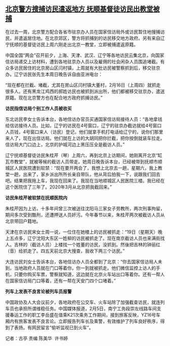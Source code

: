 <!--1676873175000-->
[北京警方搜捕访民遣返地方 抚顺基督徒访民出教堂被捕](https://www.rfa.org/mandarin/yataibaodao/renquanfazhi/gt1-02202023010133.html)
------

<p><span style="font-weight: 400;">在过去一周，北京警方配合各省市驻京办人员在国家信访局外或访民暂住地搜捕访民，并遣返居住地。在北京郊区，警方将抓捕到的访民移交地方政府。另有来自辽宁抚顺的基督徒访民上周六刚走出北京一教堂，立即被捕遣返原籍。</span></p><p><span style="font-weight: 400;">中国全国“两会”召开前夕，上海、天津、武汉、辽宁等各地访民云集北京，向国家信访局递交上访材料，遭到各地驻京办人员以及雇佣的社会闲杂人员围追堵截。有众多访民居住的北京房山区闫村镇，上周就有大批访民被警察抓到后，移交驻京办。辽宁访民张先生本周日晚告诉自由亚洲电台：</span></p><p><span style="font-weight: 400;">“现在都在拦截、堵截，尤其在房山区闫村镇大董村，2月16日（上周四）就抓走很多人。还有黑龙江鸡西的郝姓访民也被抓到派出所，他们都被移交驻京办，遣送原籍。现在北京警方也在配合地方政府抓捕访民。”</span></p><p><b>访民指信访局个别工作人员被收买</b></p><p><span style="font-weight: 400;">东北访民李女士告诉本台，各地信访办官员买通国家信访局接待人员：“各地拿钱给信访接待人员。比如，辽宁的访民在4号窗口，辽宁的驻京办截访就给4号窗口人员钱，4号窗口来人（访民）登记，他们就拿手机打电话给辽宁的，说你们那里来人了，现在出信访局。他们就在上访的大胡同把你拦截，把你按倒就装车拉走。信访局大门口边上，北京的护城河边上黑压压全是截访人员。”</span></p><p><span style="font-weight: 400;">辽宁抚顺基督徒访民朱桂芹（琴）上周六，再到北京上访期间，她刚离开北京“缸瓦市教堂”，就被等候的截访人员带走。她周日晚告诉本台，已经被带到抚顺市顺城区人民医院遭到软禁：</span><span style="font-weight: 400;">“现在要开两会了，我想上北京去一趟，星期六，我上教堂一趟，出来了，家乡派出所所长亲自带队，他从背后拍我一下，说跟我们回去吧。结果把我拖上车，我现在回来了。我现在当地顺城区人民医院三楼。我已经在这个医院住了三年了。2020年3月从北京把我截回来。”</span></p><p><b>访民朱桂芹被软禁在抚顺医院内</b></p><p><span style="font-weight: 400;">朱桂芹因为上访，十多年间曾三次被送往沈阳马三家女子劳教所，两次刑事拘留，期间多次受到酷刑，还遭押送人员奸污。今年春节以来，朱桂芹两次被截访人员从北京带回户籍地。</span></p><p><span style="font-weight: 400;">天津在京访民宋女士周一说，一位住在她楼上的访民被抓走：“19日（星期天）晚上五点多，辽宁沈阳大东区一姓柳的访民被抓走了。现在南京截访人员也来满街找人。吉林的（截访人员）上楼找一个姓董的访民，没抓到。然後把吉林的钟丽红（音）给抓走了。四五天前北京大搜查，我收下两三个访民。”</span></p><p><span style="font-weight: 400;">大连访民刘女士告诉本台，各地信访办人员全都到了北京：“你去国家信访局人未到，当地政府人员就在门口等着你，你一到就被抓走。他们微信监控上访人的手机，只要你购买车票，警察就知道，这边就在北京火车站出口等着你。还有一帮人在国家信访局门口等着，还有一帮在天安门四个口堵着。”</span></p><p><b>列车上发表不良言论被列车员报警</b></p><p><span style="font-weight: 400;">中国政协及人大会议前夕，各地政府在公交车、火车站除了加强截查访民，就连列车员也承担所谓维稳任务。中国媒体报道，2月5日，南宁工务段崇左线路车间支援春运工作的职工李岳盛在值乘K21次乘务工作期间，接到旅客反映，YZ16号车厢内有旅客发表不良言论。立即报告列车长及乘警，有效维护了列车良好秩序，得到了表扬。有网民留言“偷听监视已到火车”。</span></p><p><span style="font-weight: 400;">记者：古亭 责编 陈美华  许书婷</span></p>
